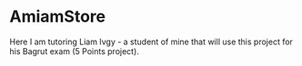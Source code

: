 # AmiamStore
Here I am tutoring Liam Ivgy - a student of mine that will use this project for his Bagrut exam (5 Points project).
